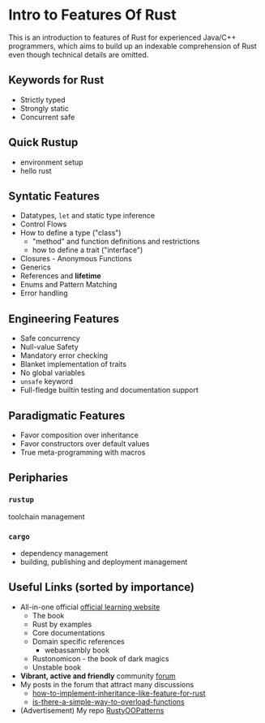 # Intro to Features Of Rust
This is an introduction to features of Rust for experienced Java/C++ programmers, which aims to build up an indexable comprehension of Rust even though technical details are omitted.
## Keywords for Rust
* Strictly typed
* Strongly static
* Concurrent safe
## Quick Rustup
* environment setup
* hello rust
## Syntatic Features
* Datatypes, `let` and static type inference
* Control Flows
* How to define a type ("class")
  * "method" and function definitions and restrictions
  * how to define a trait ("interface")
* Closures - Anonymous Functions
* Generics
* References and **lifetime**
* Enums and Pattern Matching
* Error handling

## Engineering Features
* Safe concurrency
* Null-value Safety
* Mandatory error checking
* Blanket implementation of traits
* No global variables
* `unsafe` keyword
* Full-fledge builtin testing and documentation support

## Paradigmatic Features
* Favor composition over inheritance
* Favor constructors over default values
* True meta-programming with macros 

## Peripharies
### `rustup`
toolchain management

### `cargo`
* dependency management
* building, publishing and deployment management
## Useful Links (sorted by importance)
* All-in-one official [official learning website](https://www.rust-lang.org/learn)
  * The book
  * Rust by examples
  * Core documentations
  * Domain specific references
    * webassambly book
  * Rustonomicon - the book of dark magics
  * Unstable book
* **Vibrant, active and friendly** community [forum](https://users.rust-lang.org/)
* My posts in the forum that attract many discussions
  * [how-to-implement-inheritance-like-feature-for-rust](https://users.rust-lang.org/t/how-to-implement-inheritance-like-feature-for-rust/31159)
  * [is-there-a-simple-way-to-overload-functions](https://users.rust-lang.org/t/is-there-a-simple-way-to-overload-functions/30937)
* (Advertisement) My repo [RustyOOPatterns](https://github.com/ifsheldon/RustyOOPatterns)
